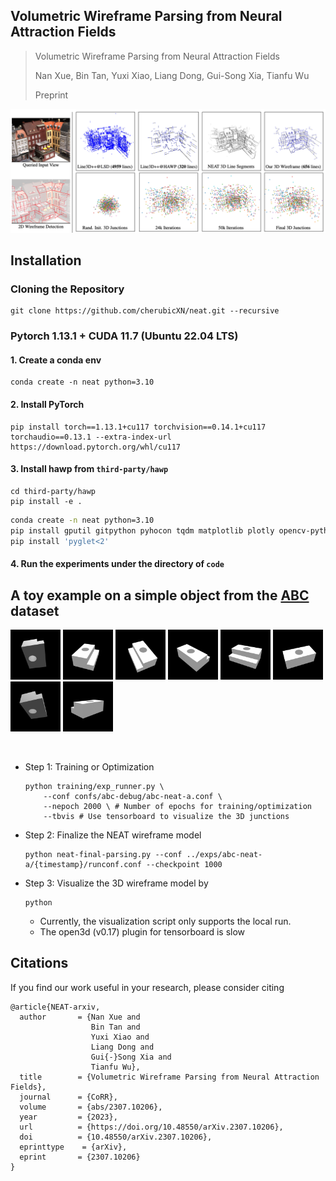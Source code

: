 ## Volumetric Wireframe Parsing from Neural Attraction Fields

> Volumetric Wireframe Parsing from Neural Attraction Fields
> 
> Nan Xue, Bin Tan, Yuxi Xiao, Liang Dong, Gui-Song Xia, Tianfu Wu
> 
> Preprint

<!-- insert the teaser -->
<img src='docs/teaser-neat.png'/>

## Installation 
### Cloning the Repository
```
git clone https://github.com/cherubicXN/neat.git --recursive
```
### Pytorch 1.13.1 + CUDA 11.7 (Ubuntu 22.04 LTS)
#### 1. Create a conda env
```
conda create -n neat python=3.10
```
#### 2. Install PyTorch
```
pip install torch==1.13.1+cu117 torchvision==0.14.1+cu117 torchaudio==0.13.1 --extra-index-url https://download.pytorch.org/whl/cu117
```
#### 3. Install hawp from ``third-party/hawp``
```
cd third-party/hawp
pip install -e .
```
```bash
conda create -n neat python=3.10
pip install gputil gitpython pyhocon tqdm matplotlib plotly opencv-python scikit-image trimesh open3d 
pip install 'pyglet<2'
```

#### 4. Run the experiments under the directory of ``code``

## A toy example on a simple object from the [ABC](https://deep-geometry.github.io/abc-dataset/) dataset
<img src="data/abc/00075213/images/image_0000.png" alt="drawing" width="80"/>
<img src="data/abc/00075213/images/image_0010.png" alt="drawing" width="80"/>
<img src="data/abc/00075213/images/image_0020.png" alt="drawing" width="80"/>
<img src="data/abc/00075213/images/image_0030.png" alt="drawing" width="80"/>
<img src="data/abc/00075213/images/image_0040.png" alt="drawing" width="80"/>
<img src="data/abc/00075213/images/image_0050.png" alt="drawing" width="80"/>
<img src="data/abc/00075213/images/image_0060.png" alt="drawing" width="80"/>
<img src="data/abc/00075213/images/image_0080.png" alt="drawing" width="80"/>

 
- Step 1: Training or Optimization
    ```
    python training/exp_runner.py \
        --conf confs/abc-debug/abc-neat-a.conf \
        --nepoch 2000 \ # Number of epochs for training/optimization
        --tbvis # Use tensorboard to visualize the 3D junctions
    ```
- Step 2: Finalize the NEAT wireframe model
    ```
    python neat-final-parsing.py --conf ../exps/abc-neat-a/{timestamp}/runconf.conf --checkpoint 1000
    ```
- Step 3: Visualize the 3D wireframe model by
    ```
    python
    ```
    - Currently, the visualization script only supports the local run.
    - The open3d (v0.17) plugin for tensorboard is slow





## Citations
If you find our work useful in your research, please consider citing
```
@article{NEAT-arxiv,
  author       = {Nan Xue and
                  Bin Tan and
                  Yuxi Xiao and
                  Liang Dong and
                  Gui{-}Song Xia and
                  Tianfu Wu},
  title        = {Volumetric Wireframe Parsing from Neural Attraction Fields},
  journal      = {CoRR},
  volume       = {abs/2307.10206},
  year         = {2023},
  url          = {https://doi.org/10.48550/arXiv.2307.10206},
  doi          = {10.48550/arXiv.2307.10206},
  eprinttype    = {arXiv},
  eprint       = {2307.10206}
}
```